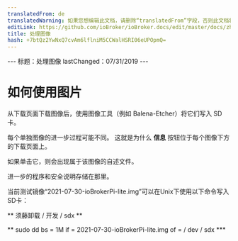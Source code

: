```yaml
---
translatedFrom: de
translatedWarning: 如果您想编辑此文档，请删除“translatedFrom”字段，否则此文档将再次自动翻译
editLink: https://github.com/ioBroker/ioBroker.docs/edit/master/docs/zh-cn/install/images.md
title: 处理图像
hash: +7btQz2YwNxQ7cvAm6lflniM5CCWalHSRI06eUPOpmQ=
---
```

--- 标题：处理图像 lastChanged：07/31/2019 ---

# 如何使用图片
从下载页面下载图像后，使用图像工具（例如 Balena-Etcher）将它们写入 SD 卡。

每个单独图像的进一步过程可能不同。
这就是为什么 **信息** 按钮位于每个图像下方的下载页面上。

如果单击它，则会出现属于该图像的自述文件。

进一步的程序和安全说明存储在那里。

当前测试镜像“2021-07-30-ioBrokerPi-lite.img”可以在Unix下使用以下命令写入SD卡：

** 须藤卸载 / 开发 / sdx **

** sudo dd bs = 1M if = 2021-07-30-ioBrokerPi-lite.img of = / dev / sdx ***
